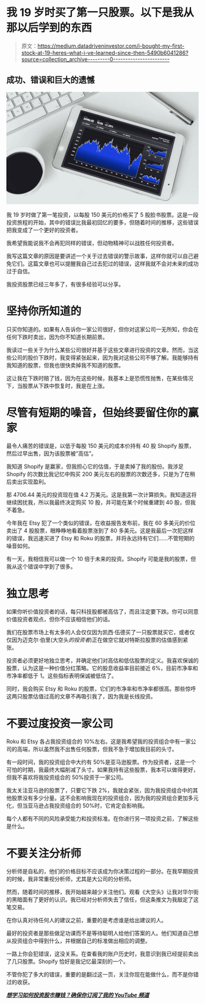 # 我 19 岁时买了第一只股票。以下是我从那以后学到的东西

> 原文：<https://medium.datadriveninvestor.com/i-bought-my-first-stock-at-19-heres-what-i-ve-learned-since-then-5490b6041286?source=collection_archive---------0----------------------->

## 成功、错误和巨大的遗憾

![](img/6f8942ac927e6a06609f6367f7ab795a.png)

我 19 岁时做了第一笔投资，以每股 150 美元的价格买了 5 股脸书股票。这是一段投资旅程的开始，其中的错误比我最初回忆的要多，但随着时间的推移，这些错误把我变成了一个更好的投资者。

我希望我能说我不会再犯同样的错误，但动物精神可以战胜任何投资者。

我写这篇文章的原因是要讲述一个关于过去错误的警示故事，这样你就可以自己避免它们。这篇文章也可以提醒我自己过去犯过的错误，这样我就不会对未来的成功过于自信。

我投资股票已经三年多了，有很多经验可以分享。

# 坚持你所知道的

只买你知道的。如果有人告诉你一家公司很好，但你对这家公司一无所知，你会在任何下跌时卖出，因为你不知道长期前景。

我读过一些关于为什么某些公司很好并基于这些文章进行投资的文章。然而，当这些公司的股价下跌时，我变得紧张起来，因为我对这些公司不够了解。我能够持有我知道的股票，但我也很快卖掉我不知道的股票。

这让我在下跌时赔了钱，因为在这些时候，我基本上是恐慌性抛售，在某些情况下，当股票从下跌中恢复时，我是在上涨。

# 尽管有短期的噪音，但始终要留住你的赢家

最令人痛苦的错误是，以低于每股 150 美元的成本价持有 40 股 Shopify 股票，然后过早出售，因为该股票被“高估”。

我知道 Shopify 是赢家，但我担心它的估值，于是卖掉了我的股份。我涉足 Shopify 的次数比我记忆中购买 200 美元左右的股票的次数还多，只是为了在稍后卖出实现盈利。

那 4706.44 美元的投资现在值 4.2 万美元。这是我第一次计算损失。我知道这将继续困扰我，所以我最终决定购买 10 股，并可能在某个时候重建到 40 股，但我不着急。

今年我在 Etsy 犯了一个类似的错误，在收益报告发布前，我在 60 多美元的价位卖出了 4 股股票，眼睁睁地看着股票涨到了 80 多美元。这是我最后一次犯这样的错误，我迅速买进了 Etsy 和 Roku 的股票，并将永远持有它们……不管短期的噪音如何。

有一天，我相信我可以做一个 10 倍于未来的投资。Shopify 可能是我的股票，但我从这个错误中学到了很多。

# 独立思考

如果你听价值投资者的话，每只科技股都被高估了，而且注定要下跌。你可以同意价值投资者观点，但你不应该相信他们的话。

我们在股票市场上有太多的人会仅仅因为凯西·伍德买了一只股票就买它，或者仅仅因为迈克尔·伯里(大空头*的投资者*)正在做空它就对特斯拉股票的估值感到紧张。

投资者必须更好地独立思考，并确定他们对高估和低估股票的定义。我喜欢保诚的股票，认为这是一种价值分红策略。它的股息收益率目前接近 6%，目前市净率和市净率都低于 1。这些指标表明保诚被低估了。

同时，我会购买 Etsy 和 Roku 的股票，它们的市净率和市净率都很高。那些惊呼这两只股票估值过高的文章不再吸引我了，因为我是长线投资。

# 不要过度投资一家公司

Roku 和 Etsy 各占我投资组合的 10%左右。这是我希望我的投资组合中有一家公司的高端，所以虽然我不出售任何股票，但我不急于增加我目前的头寸。

有一段时间，我的投资组合中大约有 50%是亚马逊股票。作为投资者，这是一个可怕的时期，我最终大幅削减了头寸。如果我持有这些股票，我本可以做得更好，但我不喜欢将我投资组合的 50%投资于一家公司。

我太关注亚马逊的股票了，只要它下跌 2%，我就会紧张，因为我投资组合中的其他股票没有多少分量。这不会影响我现在的投资组合，因为我的投资组合更加多元化，但当亚马逊占我投资组合的 50%时，它肯定会影响我。

每个人都有不同的风险承受能力和投资标准。在你进行另一项投资之前，了解这些是什么。

# 不要关注分析师

分析师是自私的，他们的价格目标不应该成为你决策过程的一部分。在我早期投资的时候，我非常重视分析师，尤其是大公司的分析师。

然而，随着时间的推移，我开始越来越少关注他们。观看《大空头》让我对华尔街的黑暗面有了更好的认识。我已经对分析师失去了信任，但这条推文为我敲定了这笔交易。

在你认真对待任何人的建议之前，重要的是考虑谁是给出建议的人。

最好的投资者是那些做足功课而不是等待聪明人给他们答案的人。他们知道自己想从投资组合中得到什么，并根据自己的标准做出相应的调整。

一路上你会犯错误，这没关系。在查看我的账户历史时，我意识到我已经提前卖出了几只股票。Shopify 恰好是我记忆最深刻的一个。

不管你犯了多大的错误，重要的是翻过这一页，关注你现在能做什么，而不是你错过的收获。

[***想学习如何投资股市赚钱？确保你订阅了我的 YouTube 频道***](http://bit.ly/2W4ag01)